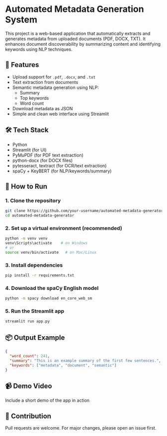 #  Automated Metadata Generation System

This project is a web-based application that automatically extracts and generates metadata from uploaded documents (PDF, DOCX, TXT). It enhances document discoverability by summarizing content and identifying keywords using NLP techniques.

## 🚀 Features
- Upload support for `.pdf`, `.docx`, and `.txt`
- Text extraction from documents
- Semantic metadata generation using NLP:
  - Summary
  - Top keywords
  - Word count
- Download metadata as JSON
- Simple and clean web interface using Streamlit

## 🛠 Tech Stack
- Python
- Streamlit (for UI)
- PyMuPDF (for PDF text extraction)
- python-docx (for DOCX files)
- pytesseract, textract (for OCR/text extraction)
- spaCy + KeyBERT (for NLP/keywords/summary)

## 🧪 How to Run

### 1. Clone the repository
```bash
git clone https://github.com/your-username/automated-metadata-generator.git
cd automated-metadata-generator
```

### 2. Set up a virtual environment (recommended)
```bash
python -m venv venv
venv\Scripts\activate    # on Windows
# or
source venv/bin/activate   # on Mac/Linux
```

### 3. Install dependencies
```bash
pip install -r requirements.txt
```

### 4. Download the spaCy English model
```bash
python -m spacy download en_core_web_sm
```

### 5. Run the Streamlit app
```bash
streamlit run app.py
```

## 📦 Output Example
```json
{
  "word_count": 241,
  "summary": "This is an example summary of the first few sentences.",
  "keywords": ["metadata", "document", "semantic"]
}
```

## 📹 Demo Video
Include a short demo of the app in action 

## 🤝 Contribution
Pull requests are welcome. For major changes, please open an issue first.


